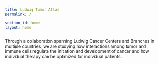 ```yaml
---
title: Ludwig Tumor Atlas
permalink: /

section_id: home
layout: home
---
```


Through a collaboration spanning Ludwig Cancer Centers and Branches in multiple countries, we are studying how interactions among tumor and immune cells regulate the initiation and development of cancer and how individual therapy can be optimized for individual patients.
